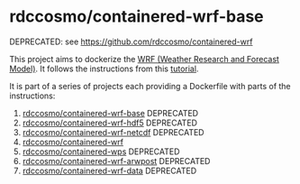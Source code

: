 # rdccosmo/containered-wrf-base
DEPRECATED: see https://github.com/rdccosmo/containered-wrf

This project aims to dockerize the [WRF (Weather Research and Forecast Model)](http://www.wrf-model.org/index.php).
It follows the instructions from this [tutorial](http://www2.mmm.ucar.edu/wrf/OnLineTutorial/compilation_tutorial.php).

It is part of a series of projects each providing a Dockerfile with parts of the instructions:

1. [rdccosmo/containered-wrf-base](https://github.com/rdccosmo/containered-wrf-base) DEPRECATED
2. [rdccosmo/containered-wrf-hdf5](https://github.com/rdccosmo/containered-wrf-hdf5) DEPRECATED
3. [rdccosmo/containered-wrf-netcdf](https://github.com/rdccosmo/containered-wrf-netcdf) DEPRECATED
4. [rdccosmo/containered-wrf](https://github.com/rdccosmo/containered-wrf)
5. [rdccosmo/containered-wps](https://github.com/rdccosmo/containered-wps) DEPRECATED
6. [rdccosmo/containered-wrf-arwpost](https://github.com/rdccosmo/containered-wrf-arwpost) DEPRECATED
7. [rdccosmo/containered-wrf-data](https://github.com/rdccosmo/containered-wrf-data) DEPRECATED
